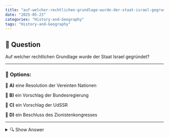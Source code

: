 ```yaml
---
title: "auf-welcher-rechtlichen-grundlage-wurde-der-staat-israel-gegrundet"
date: "2025-05-23"
categories: "History-and-Geography"
tags: "History-and-Geography"
---
```


## 📌 **Question**

Auf welcher rechtlichen Grundlage wurde der Staat Israel gegründet?



---

### 📝 **Options:**

🔘 **A)** eine Resolution der Vereinten Nationen

🔘 **B)** ein Vorschlag der Bundesregierung

🔘 **C)** ein Vorschlag der UdSSR

🔘 **D)** ein Beschluss des Zionistenkongresses

---

<details>
  <summary>🔍 Show Answer</summary>

  <p>
💡  <b>Correct Answer:</b>  a
  </p>
  <p>
    📖<b>Explanation:</b>
    Der Staat Israel wurde nach dem Zweiten Weltkrieg gegründet, als die jüdische Bevölkerung nach einem sicheren Heimstaat suchte. Die Vereinten Nationen nahmen sich der Sache an und entwickelten einen Teilungsplan für Palästina, der in Resolution 181 am 29. November 1947 verabschiedet wurde. Diese Entscheidung war entscheidend für die formelle Gründung Israels am 14. Mai 1948. Die rechtliche Grundlage des Staates liegt somit hauptsächlich in der Resolution der Vereinten Nationen, die eine Teilung des Gebiets in einen jüdischen und einen arabischen Staat vorsah.
  </p>
</details>
